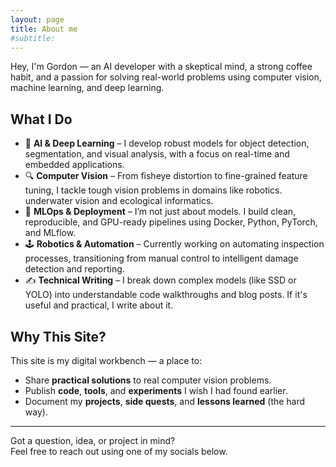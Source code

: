 ```yaml
---
layout: page
title: About me
#subtitle: 
---
```


Hey, I'm Gordon — an AI developer with a skeptical mind, a strong coffee habit, and a passion for solving real-world problems using computer vision, machine learning, and deep learning.

## What I Do

- 🧠 **AI & Deep Learning** – I develop robust models for object detection, segmentation, and visual analysis, with a focus on real-time and embedded applications.
- 🔍 **Computer Vision** – From fisheye distortion to fine-grained feature tuning, I tackle tough vision problems in domains like robotics. underwater vision and ecological informatics.
- 🧰 **MLOps & Deployment** – I’m not just about models. I build clean, reproducible, and GPU-ready pipelines using Docker, Python, PyTorch, and MLflow.
- 🕹️ **Robotics & Automation** – Currently working on automating inspection processes, transitioning from manual control to intelligent damage detection and reporting.
- ✍️ **Technical Writing** – I break down complex models (like SSD or YOLO) into understandable code walkthroughs and blog posts. If it's useful and practical, I write about it.

## Why This Site?

This site is my digital workbench — a place to:

- Share **practical solutions** to real computer vision problems.
- Publish **code**, **tools**, and **experiments** I wish I had found earlier.
- Document my **projects**, **side quests**, and **lessons learned** (the hard way).

---

Got a question, idea, or project in mind?  
Feel free to reach out using one of my socials below.

